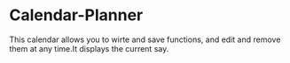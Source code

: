 # Calendar-Planner

This calendar allows you to wirte and save functions, and edit and remove them at any time.It displays the current say.